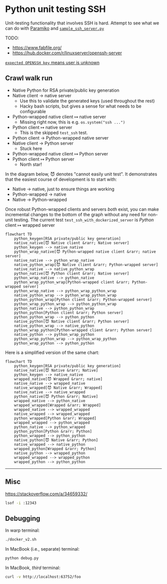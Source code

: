 # Python unit testing SSH

Unit-testing functionality that involves SSH is hard. Attempt to see what we can do with
[Paramiko](https://docs.paramiko.org/en/latest/api/server.html)
and
[`sample_ssh_server.py`](https://gist.github.com/cschwede/3e2c025408ab4af531651098331cce45)

TODO:

- https://www.fabfile.org/
- https://hub.docker.com/r/linuxserver/openssh-server


[`expected OPENSSH key` means user is unknown](https://github.com/paramiko/paramiko/issues/1612)

## Crawl walk run

- Native Python for RSA private/public key generation
- Native client &rarr; native server
    - Use this to validate the generated keys (used throughout the rest)
    - Hacky bash scripts, but gives a sense for what needs to be configurable
- Python-wrapped native client &mapsto; native server
    - Missing right now, this is e.g. `os.system("ssh ...")`
- Python client &mapsto; native server
    - This is the skipped `test_ssh` test.
- Python client &rarr; Python-wrapped native server
- Native client &rarr; Python server
    - Stuck here
- Python-wrapped native client &mapsto; Python server
- Python client &mapsto; Python server
    - North star!

In the diagram below, :smiling_imp: denotes "cannot easily unit test". It demonstrates that the
easiest course of development is to start with:

- Native &rarr; native, just to ensure things are working
- Python-wrapped &rarr; native
- Native &rarr; Python-wrapped

Once robust Python-wrapped clients and servers _both_ exist, you can make incremental changes to
the bottom of the graph without any need for non-unit testing. The current test
`test_ssh_with_dockerized_server` is _Python_ client &mapsto; wrapped server

```mermaid
flowchart TD
    python_keygen[RSA private/public key generation]
    native_native[😈 Native client &rarr; Native server]
    python_keygen --> native_native
    python_wrap_native[😈 Python-wrapped native client &rarr; native server]
    native_native --> python_wrap_native
    native_python_wrap[😈 Native client &rarr; Python-wrapped server]
    native_native --> native_python_wrap
    python_native[😈 Python client &rarr; Native server]
    python_wrap_native --> python_native
    python_wrap_python_wrap[Python-wrapped client &rarr; Python-wrapped server]
    python_wrap_native --> python_wrap_python_wrap
    native_python_wrap --> python_wrap_python_wrap
    python_python_wrap[Python client &rarr; Python-wrapped server]
    python_wrap_python_wrap --> python_python_wrap
    python_native --> python_python_wrap
    python_python[Python client &rarr; Python server]
    python_python_wrap --> python_python
    native_python[😈 Native client &rarr; Python server]
    native_python_wrap --> native_python
    python_wrap_python[Python-wrapped client &rarr; Python server]
    native_python --> python_wrap_python
    python_wrap_python_wrap --> python_wrap_python
    python_wrap_python --> python_python
```

Here is a simplified version of the same chart:

```mermaid
flowchart TD
    python_keygen[RSA private/public key generation]
    native_native[😈 Native &rarr; Native]
    python_keygen --> native_native
    wrapped_native[😈 Wrapped &rarr; native]
    native_native --> wrapped_native
    native_wrapped[😈 Native &rarr; Wrapped]
    native_native --> native_wrapped
    python_native[😈 Python &rarr; Native]
    wrapped_native --> python_native
    wrapped_wrapped[Wrapped &rarr; Wrapped]
    wrapped_native --> wrapped_wrapped
    native_wrapped --> wrapped_wrapped
    python_wrapped[Python &rarr; Wrapped]
    wrapped_wrapped --> python_wrapped
    python_native --> python_wrapped
    python_python[Python &rarr; Python]
    python_wrapped --> python_python
    native_python[😈 Native &rarr; Python]
    native_wrapped --> native_python
    wrapped_python[Wrapped &rarr; Python]
    native_python --> wrapped_python
    wrapped_wrapped --> wrapped_python
    wrapped_python --> python_python
```

----

## Misc

https://stackoverflow.com/a/34659332/

```bash
lsof -i :12343
```

## Debugging

In warp terminal:

```bash
./docker_v2.sh
```

In MacBook (i.e., separate) terminal:

```bash
python debug.py
```

In MacBook, _third_ terminal:

```bash
curl -v http://localhost:63752/foo
```
